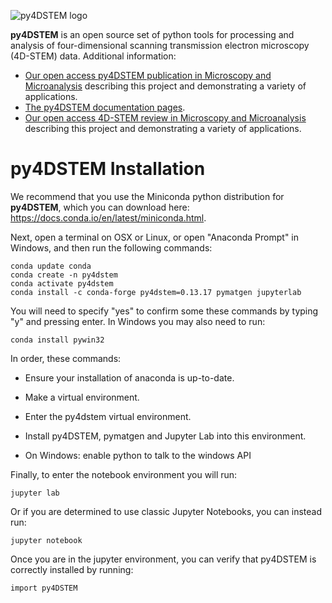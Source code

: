 

![py4DSTEM logo](/py4DSTEM_logo.png)

**py4DSTEM** is an open source set of python tools for processing and analysis of four-dimensional scanning transmission electron microscopy (4D-STEM) data. Additional information:

- [Our open access py4DSTEM publication in Microscopy and Microanalysis](https://doi.org/10.1017/S1431927621000477) describing this project and demonstrating a variety of applications.
- [The py4DSTEM documentation pages](https://py4dstem.readthedocs.io/en/latest/index.html).
- [Our open access 4D-STEM review in Microscopy and Microanalysis](https://doi.org/10.1017/S1431927619000497) describing this project and demonstrating a variety of applications.


# py4DSTEM Installation

We recommend that you use the Miniconda python distribution for **py4DSTEM**, which you can download here: https://docs.conda.io/en/latest/miniconda.html.

Next, open a terminal on OSX or Linux, or open "Anaconda Prompt" in Windows, and then run the following commands:


```
conda update conda
conda create -n py4dstem
conda activate py4dstem
conda install -c conda-forge py4dstem=0.13.17 pymatgen jupyterlab
```

You will need to specify "yes" to confirm some these commands by typing "y" and pressing enter. In Windows you may also need to run:

```
conda install pywin32
```

In order, these commands:

- Ensure your installation of anaconda is up-to-date.
- Make a virtual environment.
- Enter the py4dstem virtual environment.
- Install py4DSTEM, pymatgen and Jupyter Lab into this environment.

- On Windows: enable python to talk to the windows API

Finally, to enter the notebook environment you will run:
```
jupyter lab
```
Or if you are determined to use classic Jupyter Notebooks, you can instead run:
```
jupyter notebook
```

Once you are in the jupyter environment, you can verify that py4DSTEM is correctly installed by running:
```
import py4DSTEM
```


